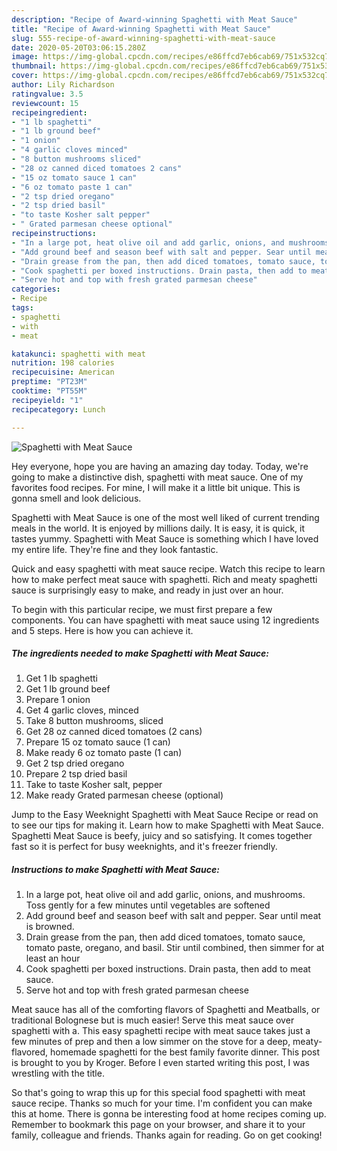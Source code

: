 ```yaml
---
description: "Recipe of Award-winning Spaghetti with Meat Sauce"
title: "Recipe of Award-winning Spaghetti with Meat Sauce"
slug: 555-recipe-of-award-winning-spaghetti-with-meat-sauce
date: 2020-05-20T03:06:15.280Z
image: https://img-global.cpcdn.com/recipes/e86ffcd7eb6cab69/751x532cq70/spaghetti-with-meat-sauce-recipe-main-photo.jpg
thumbnail: https://img-global.cpcdn.com/recipes/e86ffcd7eb6cab69/751x532cq70/spaghetti-with-meat-sauce-recipe-main-photo.jpg
cover: https://img-global.cpcdn.com/recipes/e86ffcd7eb6cab69/751x532cq70/spaghetti-with-meat-sauce-recipe-main-photo.jpg
author: Lily Richardson
ratingvalue: 3.5
reviewcount: 15
recipeingredient:
- "1 lb spaghetti"
- "1 lb ground beef"
- "1 onion"
- "4 garlic cloves minced"
- "8 button mushrooms sliced"
- "28 oz canned diced tomatoes 2 cans"
- "15 oz tomato sauce 1 can"
- "6 oz tomato paste 1 can"
- "2 tsp dried oregano"
- "2 tsp dried basil"
- "to taste Kosher salt pepper"
- " Grated parmesan cheese optional"
recipeinstructions:
- "In a large pot, heat olive oil and add garlic, onions, and mushrooms. Toss gently for a few minutes until vegetables are softened"
- "Add ground beef and season beef with salt and pepper. Sear until meat is browned."
- "Drain grease from the pan, then add diced tomatoes, tomato sauce, tomato paste, oregano, and basil. Stir until combined, then simmer for at least an hour"
- "Cook spaghetti per boxed instructions. Drain pasta, then add to meat sauce."
- "Serve hot and top with fresh grated parmesan cheese"
categories:
- Recipe
tags:
- spaghetti
- with
- meat

katakunci: spaghetti with meat 
nutrition: 198 calories
recipecuisine: American
preptime: "PT23M"
cooktime: "PT55M"
recipeyield: "1"
recipecategory: Lunch

---
```



![Spaghetti with Meat Sauce](https://img-global.cpcdn.com/recipes/e86ffcd7eb6cab69/751x532cq70/spaghetti-with-meat-sauce-recipe-main-photo.jpg)

Hey everyone, hope you are having an amazing day today. Today, we're going to make a distinctive dish, spaghetti with meat sauce. One of my favorites food recipes. For mine, I will make it a little bit unique. This is gonna smell and look delicious.

Spaghetti with Meat Sauce is one of the most well liked of current trending meals in the world. It is enjoyed by millions daily. It is easy, it is quick, it tastes yummy. Spaghetti with Meat Sauce is something which I have loved my entire life. They're fine and they look fantastic.

Quick and easy spaghetti with meat sauce recipe. Watch this recipe to learn how to make perfect meat sauce with spaghetti. Rich and meaty spaghetti sauce is surprisingly easy to make, and ready in just over an hour.


To begin with this particular recipe, we must first prepare a few components. You can have spaghetti with meat sauce using 12 ingredients and 5 steps. Here is how you can achieve it.

<!--inarticleads1-->

##### The ingredients needed to make Spaghetti with Meat Sauce:

1. Get 1 lb spaghetti
1. Get 1 lb ground beef
1. Prepare 1 onion
1. Get 4 garlic cloves, minced
1. Take 8 button mushrooms, sliced
1. Get 28 oz canned diced tomatoes (2 cans)
1. Prepare 15 oz tomato sauce (1 can)
1. Make ready 6 oz tomato paste (1 can)
1. Get 2 tsp dried oregano
1. Prepare 2 tsp dried basil
1. Take to taste Kosher salt, pepper
1. Make ready  Grated parmesan cheese (optional)


Jump to the Easy Weeknight Spaghetti with Meat Sauce Recipe or read on to see our tips for making it. Learn how to make Spaghetti with Meat Sauce. Spaghetti Meat Sauce is beefy, juicy and so satisfying. It comes together fast so it is perfect for busy weeknights, and it&#39;s freezer friendly. 

<!--inarticleads2-->

##### Instructions to make Spaghetti with Meat Sauce:

1. In a large pot, heat olive oil and add garlic, onions, and mushrooms. Toss gently for a few minutes until vegetables are softened
1. Add ground beef and season beef with salt and pepper. Sear until meat is browned.
1. Drain grease from the pan, then add diced tomatoes, tomato sauce, tomato paste, oregano, and basil. Stir until combined, then simmer for at least an hour
1. Cook spaghetti per boxed instructions. Drain pasta, then add to meat sauce.
1. Serve hot and top with fresh grated parmesan cheese


Meat sauce has all of the comforting flavors of Spaghetti and Meatballs, or traditional Bolognese but is much easier! Serve this meat sauce over spaghetti with a. This easy spaghetti recipe with meat sauce takes just a few minutes of prep and then a low simmer on the stove for a deep, meaty-flavored, homemade spaghetti for the best family favorite dinner. This post is brought to you by Kroger. Before I even started writing this post, I was wrestling with the title. 

So that's going to wrap this up for this special food spaghetti with meat sauce recipe. Thanks so much for your time. I'm confident you can make this at home. There is gonna be interesting food at home recipes coming up. Remember to bookmark this page on your browser, and share it to your family, colleague and friends. Thanks again for reading. Go on get cooking!

